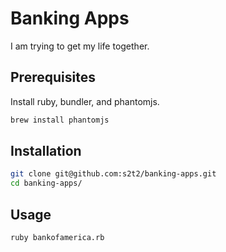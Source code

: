 # Banking Apps

I am trying to get my life together.

## Prerequisites

Install ruby, bundler, and phantomjs.

```` rb
brew install phantomjs
````

## Installation

```` sh
git clone git@github.com:s2t2/banking-apps.git
cd banking-apps/
````

## Usage

```` sh
ruby bankofamerica.rb
````
